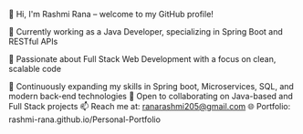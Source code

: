👋 Hi, I'm Rashmi Rana – welcome to my GitHub profile!

💼 Currently working as a Java Developer, specializing in Spring Boot and RESTful APIs

👀 Passionate about Full Stack Web Development with a focus on clean, scalable code

🌱 Continuously expanding my skills in Spring boot, Microservices, SQL, and modern back-end technologies
🤝 Open to collaborating on Java-based and Full Stack projects
📫 Reach me at: ranarashmi205@gmail.com
🌐 Portfolio: rashmi-rana.github.io/Personal-Portfolio
